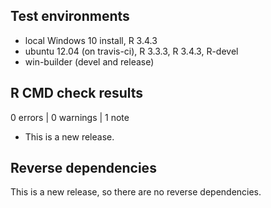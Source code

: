 ## Test environments
* local Windows 10 install, R 3.4.3
* ubuntu 12.04 (on travis-ci), R 3.3.3, R 3.4.3, R-devel
* win-builder (devel and release)

## R CMD check results

0 errors | 0 warnings | 1 note

* This is a new release.

## Reverse dependencies

This is a new release, so there are no reverse dependencies.

